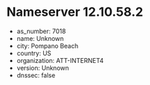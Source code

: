 # Nameserver 12.10.58.2

* as_number: 7018
* name: Unknown
* city: Pompano Beach
* country: US
* organization: ATT-INTERNET4
* version: Unknown
* dnssec: false
